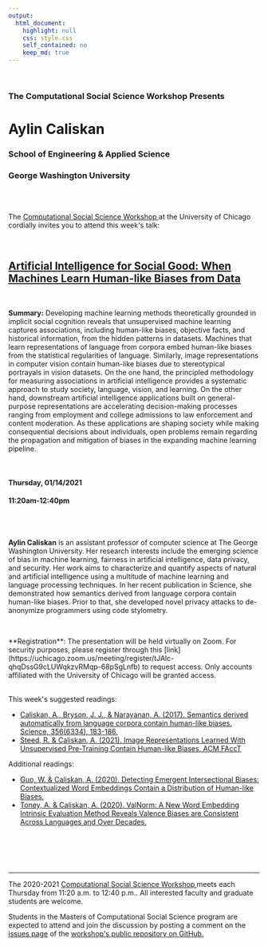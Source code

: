 ```yaml
---
output:
  html_document:
    highlight: null
    css: style.css
    self_contained: no
    keep_md: true
---
```






<br>

<h3 class=pfblock-header> The Computational Social Science Workshop Presents </h3>

<h1 class=pfblock-header3> Aylin Caliskan</h1>
<h3 class=pfblock-header3> School of Engineering & Applied Science </h3>
<h3 class=pfblock-header3> George Washington University </h3>

<br><br>



<p class=pfblock-header3>The <a href="https://macss.uchicago.edu/content/computation-workshop"> Computational Social Science Workshop </a> at the University of Chicago cordially invites you to attend this week's talk:</p>



<br>

<div class=pfblock-header3>
<h2 class=pfblock-header>
  <a href=https://github.com/uchicago-computation-workshop/Winter2021/tree/master/01-14_Caliskan> Artificial Intelligence for Social Good: When Machines Learn Human-like Biases from Data </a>
</h2>

<br>
</div>



<p class=footertext2>

**Summary:** Developing machine learning methods theoretically grounded in implicit social cognition reveals that unsupervised machine learning captures associations, including human-like biases, objective facts, and historical information, from the hidden patterns in datasets. Machines that learn representations of language from corpora embed human-like biases from the statistical regularities of language. Similarly, image representations in computer vision contain human-like biases due to stereotypical portrayals in vision datasets. On the one hand, the principled methodology for measuring associations in artificial intelligence provides a systematic approach to study society, language, vision, and learning. On the other hand, downstream artificial intelligence applications built on general-purpose representations are accelerating decision-making processes ranging from employment and college admissions to law enforcement and content moderation. As these applications are shaping society while making consequential decisions about individuals, open problems remain regarding the propagation and mitigation of biases in the expanding machine learning pipeline.


</p>

<br>

<h4 class=pfblock-header3> Thursday, 01/14/2021 </h4>
<h4 class=pfblock-header3> 11:20am-12:40pm </h4>

<br><br>

<p class=footertext2>

**Aylin Caliskan** is an assistant professor of computer science at The George Washington University. Her research interests include the emerging science of bias in machine learning, fairness in artificial intelligence, data privacy, and security. Her work aims to characterize and quantify aspects of natural and artificial intelligence using a multitude of machine learning and language processing techniques. In her recent publication in Science, she demonstrated how semantics derived from language corpora contain human-like biases. Prior to that, she developed novel privacy attacks to de-anonymize programmers using code stylometry. 
</p>

<br>

<p class=footertext2>
**Registration**: The presentation will be held virtually on Zoom. For security purposes, please register through this [link](https://uchicago.zoom.us/meeting/register/tJAlc-qhqDssG9cLUWqkzvRMqp-68pSgLnfb) to request access. Only accounts affiliated with the University of Chicago will be granted access.
</p>

<br>
This week's suggested readings:

- [Caliskan, A., Bryson, J. J., & Narayanan, A. (2017). Semantics derived automatically from language corpora contain human-like biases. Science, 356(6334), 183-186.](https://github.com/uchicago-computation-workshop/Winter2021/blob/master/01-14_Caliskan/Caliskan,Bryson&Narayanan(2017).pdf)
- [Steed, R. & Caliskan, A. (2021). Image Representations Learned With Unsupervised Pre-Training Contain Human-like Biases. ACM FAccT](https://github.com/uchicago-computation-workshop/Winter2021/blob/master/01-14_Caliskan/Steed&Caliskan(2021).pdf)

Additional readings:

- [Guo, W. & Caliskan, A. (2020). Detecting Emergent Intersectional Biases: Contextualized Word Embeddings Contain a Distribution of Human-like Biases.](https://github.com/uchicago-computation-workshop/Winter2021/blob/master/01-14_Caliskan/Guo&Caliskan(2020).pdf)
- [Toney, A. & Caliskan, A. (2020). ValNorm: A New Word Embedding Intrinsic Evaluation Method Reveals Valence Biases are Consistent Across Languages and Over Decades.](https://github.com/uchicago-computation-workshop/Winter2021/blob/master/01-14_Caliskan/Toney&Caliskan(2020).pdf)

<br>

<br><br>

---

<p class=footertext> The 2020-2021 <a href="https://macss.uchicago.edu/content/computation-workshop"> Computational Social Science Workshop </a> meets each Thursday from 11:20 a.m. to 12:40 p.m.. All interested faculty and graduate students are welcome.</p>



<p class=footertext>Students in the Masters of Computational Social Science program are expected to attend and join the discussion by posting a comment on the <a href=https://github.com/uchicago-computation-workshop/Winter2021/issues/1>issues page</a> of the <a href=https://github.com/uchicago-computation-workshop/Winter2021/tree/master/01-14_Caliskan>workshop's public repository on GitHub.</a></p>
